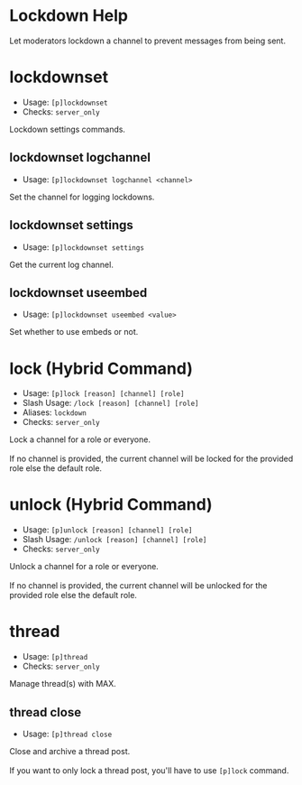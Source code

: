 # Lockdown Help

Let moderators lockdown a channel to prevent messages from being sent.

# lockdownset
 - Usage: `[p]lockdownset`
 - Checks: `server_only`

Lockdown settings commands.

## lockdownset logchannel
 - Usage: `[p]lockdownset logchannel <channel>`

Set the channel for logging lockdowns.

## lockdownset settings
 - Usage: `[p]lockdownset settings`

Get the current log channel.

## lockdownset useembed
 - Usage: `[p]lockdownset useembed <value>`

Set whether to use embeds or not.

# lock (Hybrid Command)
 - Usage: `[p]lock [reason] [channel] [role]`
 - Slash Usage: `/lock [reason] [channel] [role]`
 - Aliases: `lockdown`
 - Checks: `server_only`

Lock a channel for a role or everyone.<br/><br/>If no channel is provided, the current channel will be locked for the provided role else the default role.

# unlock (Hybrid Command)
 - Usage: `[p]unlock [reason] [channel] [role]`
 - Slash Usage: `/unlock [reason] [channel] [role]`
 - Checks: `server_only`

Unlock a channel for a role or everyone.<br/><br/>If no channel is provided, the current channel will be unlocked for the provided role else the default role.

# thread
 - Usage: `[p]thread`
 - Checks: `server_only`

Manage thread(s) with MAX.

## thread close
 - Usage: `[p]thread close`

Close and archive a thread post.<br/><br/>If you want to only lock a thread post, you'll have to use `[p]lock` command.
